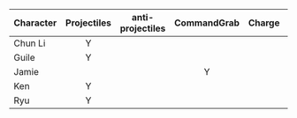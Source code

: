 | Character | Projectiles | anti-projectiles | CommandGrab |  Charge | Stock |
| :--- | :-----------: | :--: | :--: | :--: | :--: |
| Chun Li  | Y | | | | |
| Guile | Y | | | | |
| Jamie | | | Y | | Y |
| Ken | Y | | | | |
| Ryu | Y | | | | |

